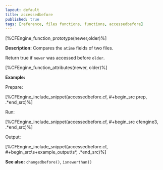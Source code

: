 ```yaml
---
layout: default
title: accessedbefore
published: true
tags: [reference, files functions, functions, accessedbefore]
---
```


[%CFEngine_function_prototype(newer,older)%]

**Description:** Compares the `atime` fields of two files.

Return true if `newer` was accessed before `older`.

[%CFEngine_function_attributes(newer, older)%]

**Example:**

Prepare:

[%CFEngine_include_snippet(accessedbefore.cf, #\+begin_src prep, .*end_src)%]

Run:

[%CFEngine_include_snippet(accessedbefore.cf, #\+begin_src cfengine3, .*end_src)%]

Output:

[%CFEngine_include_snippet(accessedbefore.cf, #\+begin_src\s+example_output\s*, .*end_src)%]

**See also:** `changedbefore()`, `isnewerthan()`
